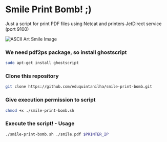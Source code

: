 # Smile Print Bomb!  ;)
Just a script for print PDF files using Netcat and printers JetDirect service (port 9100)


![ASCII Art Smile Image](https://user-images.githubusercontent.com/14018253/140538386-b51e5b81-f574-4a3b-9283-766f83fad5ae.jpg "Smile ASCII Art")


### We need pdf2ps package, so install ghostscript
```bash
sudo apt-get install ghostscript
```
### Clone this repository
```bash
git clone https://github.com/eduquintanilha/smile-print-bomb.git
```
### Give execution permission to script
```bash
chmod +x ./smile-print-bomb.sh
```
### Execute the script! - Usage
```bash
./smile-print-bomb.sh ./smile.pdf $PRINTER_IP
```
